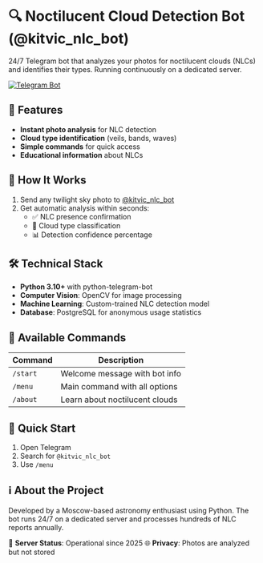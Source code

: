 # 🔍 Noctilucent Cloud Detection Bot (@kitvic_nlc_bot)

24/7 Telegram bot that analyzes your photos for noctilucent clouds (NLCs) and identifies their types. Running continuously on a dedicated server.

[![Telegram Bot](https://img.shields.io/badge/Telegram-%40kitvic__nlc__bot-blue.svg)](https://t.me/kitvic_nlc_bot)

## 🌟 Features
- **Instant photo analysis** for NLC detection
- **Cloud type identification** (veils, bands, waves)
- **Simple commands** for quick access
- **Educational information** about NLCs

## 📸 How It Works
1. Send any twilight sky photo to [@kitvic_nlc_bot](https://t.me/kitvic_nlc_bot)
2. Get automatic analysis within seconds:
   - ✅ NLC presence confirmation
   - 🌈 Cloud type classification
   - 📊 Detection confidence percentage

## 🛠️ Technical Stack
- **Python 3.10+** with python-telegram-bot
- **Computer Vision**: OpenCV for image processing
- **Machine Learning**: Custom-trained NLC detection model
- **Database**: PostgreSQL for anonymous usage statistics

## 📜 Available Commands
| Command | Description |
|---------|-------------|
| `/start` | Welcome message with bot info |
| `/menu`  | Main command with all options |
| `/about` | Learn about noctilucent clouds |

## 🚀 Quick Start
1. Open Telegram
2. Search for `@kitvic_nlc_bot`
3. Use `/menu`

## ℹ️ About the Project
Developed by a Moscow-based astronomy enthusiast using Python. The bot runs 24/7 on a dedicated server and processes hundreds of NLC reports annually.

📡 **Server Status**: Operational since 2025 
🌐 **Privacy**: Photos are analyzed but not stored
